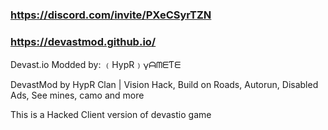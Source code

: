 ### https://discord.com/invite/PXeCSyrTZN

### https://devastmod.github.io/


Devast.io Modded by: ﹙HypR﹚𐍅ᗩᗰᗴƬᗴ

DevastMod by HypR Clan | Vision Hack, Build on Roads, Autorun, Disabled Ads, See mines, camo and more

This is a Hacked Client version of devastio game

<!--
**DevastMod/DevastMod** is a ✨ _special_ ✨ repository because its `README.md` (this file) appears on your GitHub profile.

Here are some ideas to get you started:

- 🔭 I’m currently working on ...
- 🌱 I’m currently learning ...
- 👯 I’m looking to collaborate on ...
- 🤔 I’m looking for help with ...
- 💬 Ask me about ...
- 📫 How to reach me: ...
- 😄 Pronouns: ...
- ⚡ Fun fact: ...
-->
